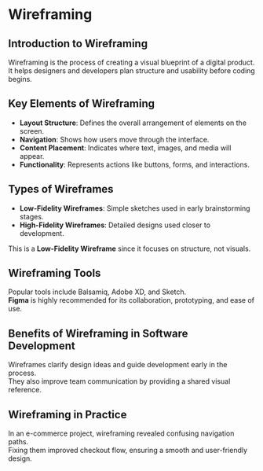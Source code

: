 # Wireframing

## Introduction to Wireframing
Wireframing is the process of creating a visual blueprint of a digital product.  
It helps designers and developers plan structure and usability before coding begins.  

## Key Elements of Wireframing
- **Layout Structure**: Defines the overall arrangement of elements on the screen.  
- **Navigation**: Shows how users move through the interface.  
- **Content Placement**: Indicates where text, images, and media will appear.  
- **Functionality**: Represents actions like buttons, forms, and interactions.  

## Types of Wireframes
- **Low-Fidelity Wireframes**: Simple sketches used in early brainstorming stages.  
- **High-Fidelity Wireframes**: Detailed designs used closer to development.  

This is a **Low-Fidelity Wireframe** since it focuses on structure, not visuals.  

## Wireframing Tools
Popular tools include Balsamiq, Adobe XD, and Sketch.  
**Figma** is highly recommended for its collaboration, prototyping, and ease of use.  

## Benefits of Wireframing in Software Development
Wireframes clarify design ideas and guide development early in the process.  
They also improve team communication by providing a shared visual reference.  

## Wireframing in Practice
In an e-commerce project, wireframing revealed confusing navigation paths.  
Fixing them improved checkout flow, ensuring a smooth and user-friendly design.  

